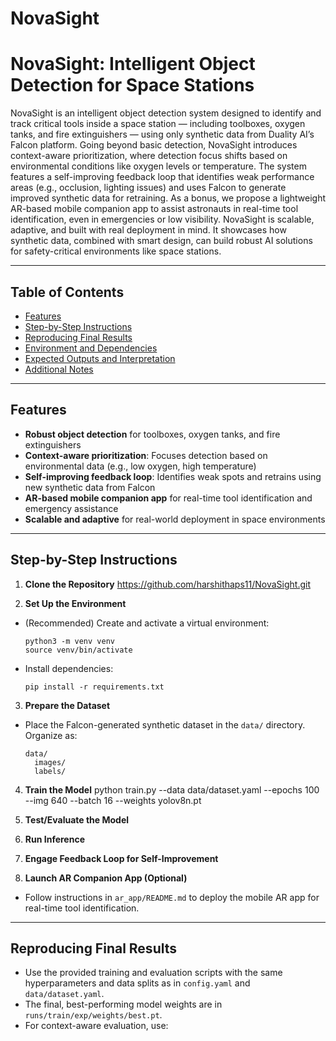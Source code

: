 # NovaSight
# NovaSight: Intelligent Object Detection for Space Stations

NovaSight is an intelligent object detection system designed to identify and track critical tools inside a space station — including toolboxes, oxygen tanks, and fire extinguishers — using only synthetic data from Duality AI’s Falcon platform. Going beyond basic detection, NovaSight introduces context-aware prioritization, where detection focus shifts based on environmental conditions like oxygen levels or temperature. The system features a self-improving feedback loop that identifies weak performance areas (e.g., occlusion, lighting issues) and uses Falcon to generate improved synthetic data for retraining. As a bonus, we propose a lightweight AR-based mobile companion app to assist astronauts in real-time tool identification, even in emergencies or low visibility. NovaSight is scalable, adaptive, and built with real deployment in mind. It showcases how synthetic data, combined with smart design, can build robust AI solutions for safety-critical environments like space stations.

---

## Table of Contents

- [Features](#features)
- [Step-by-Step Instructions](#step-by-step-instructions)
- [Reproducing Final Results](#reproducing-final-results)
- [Environment and Dependencies](#environment-and-dependencies)
- [Expected Outputs and Interpretation](#expected-outputs-and-interpretation)
- [Additional Notes](#additional-notes)

---

## Features

- **Robust object detection** for toolboxes, oxygen tanks, and fire extinguishers
- **Context-aware prioritization**: Focuses detection based on environmental data (e.g., low oxygen, high temperature)
- **Self-improving feedback loop**: Identifies weak spots and retrains using new synthetic data from Falcon
- **AR-based mobile companion app** for real-time tool identification and emergency assistance
- **Scalable and adaptive** for real-world deployment in space environments

---

## Step-by-Step Instructions

1. **Clone the Repository**
https://github.com/harshithaps11/NovaSight.git


2. **Set Up the Environment**
- (Recommended) Create and activate a virtual environment:
  ```
  python3 -m venv venv
  source venv/bin/activate
  ```
- Install dependencies:
  ```
  pip install -r requirements.txt
  ```

3. **Prepare the Dataset**
- Place the Falcon-generated synthetic dataset in the `data/` directory. Organize as:
  ```
  data/
    images/
    labels/
  ```

4. **Train the Model**
python train.py --data data/dataset.yaml --epochs 100 --img 640 --batch 16 --weights yolov8n.pt

5. **Test/Evaluate the Model**


6. **Run Inference**


7. **Engage Feedback Loop for Self-Improvement**


8. **Launch AR Companion App (Optional)**
- Follow instructions in `ar_app/README.md` to deploy the mobile AR app for real-time tool identification.

---

## Reproducing Final Results

- Use the provided training and evaluation scripts with the same hyperparameters and data splits as in `config.yaml` and `data/dataset.yaml`.
- The final, best-performing model weights are in `runs/train/exp/weights/best.pt`.
- For context-aware evaluation, use:



